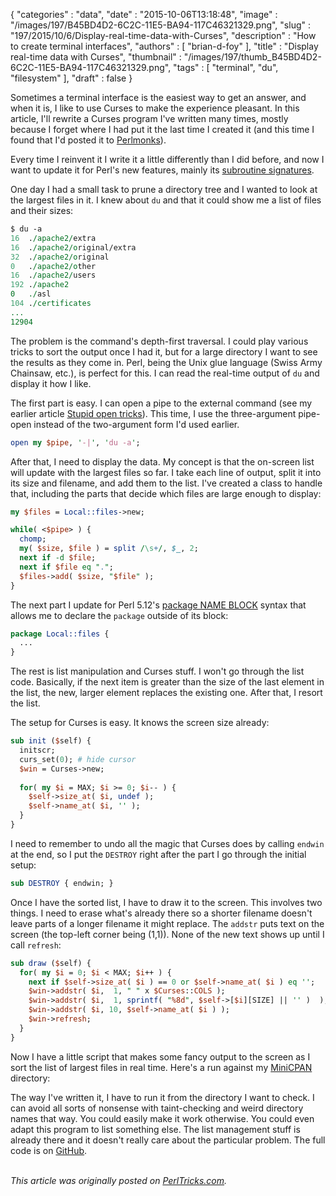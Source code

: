 {
   "categories" : "data",
   "date" : "2015-10-06T13:18:48",
   "image" : "/images/197/B45BD4D2-6C2C-11E5-BA94-117C46321329.png",
   "slug" : "197/2015/10/6/Display-real-time-data-with-Curses",
   "description" : "How to create terminal interfaces",
   "authors" : [
      "brian-d-foy"
   ],
   "title" : "Display real-time data with Curses",
   "thumbnail" : "/images/197/thumb_B45BD4D2-6C2C-11E5-BA94-117C46321329.png",
   "tags" : [
      "terminal",
      "du",
      "filesystem"
   ],
   "draft" : false
}


Sometimes a terminal interface is the easiest way to get an answer, and when it is, I like to use Curses to make the experience pleasant. In this article, I'll rewrite a Curses program I've written many times, mostly because I forget where I had put it the last time I created it (and this time I found that I'd posted it to [Perlmonks](http://www.perlmonks.org/index.pl/jacques?node_id=388218)).

Every time I reinvent it I write it a little differently than I did before, and now I want to update it for Perl's new features, mainly its [subroutine signatures](http://www.effectiveperlprogramming.com/2015/04/use-v5-20-subroutine-signatures/).

One day I had a small task to prune a directory tree and I wanted to look at the largest files in it. I knew about `du` and that it could show me a list of files and their sizes:

```perl
$ du -a
16  ./apache2/extra
16  ./apache2/original/extra
32  ./apache2/original
0   ./apache2/other
16  ./apache2/users
192 ./apache2
0   ./asl
104 ./certificates
...
12904
```

The problem is the command's depth-first traversal. I could play various tricks to sort the output once I had it, but for a large directory I want to see the results as they come in. Perl, being the Unix glue language (Swiss Army Chainsaw, etc.), is perfect for this. I can read the real-time output of `du` and display it how I like.

The first part is easy. I can open a pipe to the external command (see my earlier article [Stupid open tricks](http://perltricks.com/article/182/2015/7/15/Stupid-open---tricks)). This time, I use the three-argument pipe-open instead of the two-argument form I'd used earlier.

```perl
open my $pipe, '-|', 'du -a';
```

After that, I need to display the data. My concept is that the on-screen list will update with the largest files so far. I take each line of output, split it into its size and filename, and add them to the list. I've created a class to handle that, including the parts that decide which files are large enough to display:

```perl
my $files = Local::files->new;

while( <$pipe> ) {
  chomp;
  my( $size, $file ) = split /\s+/, $_, 2;
  next if -d $file;
  next if $file eq ".";
  $files->add( $size, "$file" );
}
```

The next part I update for Perl 5.12's [package NAME BLOCK](http://www.effectiveperlprogramming.com/2013/08/declare-packages-outside-of-their-block/) syntax that allows me to declare the `package` outside of its block:

```perl
package Local::files {
  ...
}
```

The rest is list manipulation and Curses stuff. I won't go through the list code. Basically, if the next item is greater than the size of the last element in the list, the new, larger element replaces the existing one. After that, I resort the list.

The setup for Curses is easy. It knows the screen size already:

```perl
sub init ($self) {   
  initscr;
  curs_set(0); # hide cursor
  $win = Curses->new;
    
  for( my $i = MAX; $i >= 0; $i-- ) {
    $self->size_at( $i, undef );
    $self->name_at( $i, '' );
  }
}
```

I need to remember to undo all the magic that Curses does by calling `endwin` at the end, so I put the `DESTROY` right after the part I go through the initial setup:

```perl
sub DESTROY { endwin; }
```

Once I have the sorted list, I have to draw it to the screen. This involves two things. I need to erase what's already there so a shorter filename doesn't leave parts of a longer filename it might replace. The `addstr` puts text on the screen (the top-left corner being (1,1)). None of the new text shows up until I call `refresh`:

```perl
sub draw ($self) {
  for( my $i = 0; $i < MAX; $i++ ) {
    next if $self->size_at( $i ) == 0 or $self->name_at( $i ) eq '';
    $win->addstr( $i,  1, " " x $Curses::COLS );
    $win->addstr( $i,  1, sprintf( "%8d", $self->[$i][SIZE] || '' )  );
    $win->addstr( $i, 10, $self->name_at( $i ) );
    $win->refresh;
  }
}
```

Now I have a little script that makes some fancy output to the screen as I sort the list of largest files in real time. Here's a run against my [MiniCPAN](https://metacpan.org/pod/CPAN::Mini) directory:

The way I've written it, I have to run it from the directory I want to check. I can avoid all sorts of nonsense with taint-checking and weird directory names that way. You could easily make it work otherwise. You could even adapt this program to list something else. The list management stuff is already there and it doesn't really care about the particular problem. The full code is on [GitHub](https://github.com/PerlTricks/du-curses/blob/master/curses.pl).

\
*This article was originally posted on [PerlTricks.com](http://perltricks.com).*
